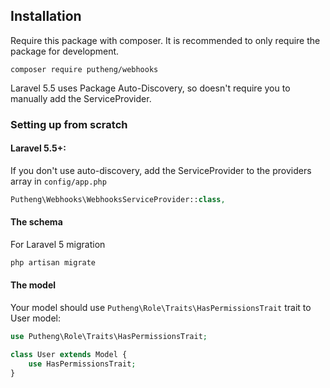 Installation
------------

Require this package with composer. It is recommended to only require the package for development.
```
composer require putheng/webhooks
```

Laravel 5.5 uses Package Auto-Discovery, so doesn't require you to manually add the ServiceProvider.

### Setting up from scratch

#### Laravel 5.5+:
If you don't use auto-discovery, add the ServiceProvider to the providers array in `config/app.php`
```php
Putheng\Webhooks\WebhooksServiceProvider::class,
```

#### The schema
For Laravel 5 migration
```php
php artisan migrate
```
#### The model
Your model should use `Putheng\Role\Traits\HasPermissionsTrait` trait to User model:
```php
use Putheng\Role\Traits\HasPermissionsTrait;

class User extends Model {
    use HasPermissionsTrait;
}
```